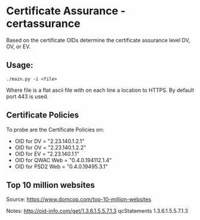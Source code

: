 # Certificate Assurance - certassurance

Based on the certificate OIDs determine the certificate assurance level DV, OV, or EV.

## Usage:
`./main.py -i <file>`

Where file is a flat ascii file with on each line a location to HTTPS. By default port 443 is used.


## Certificate Policies
To probe are the Certificate Policies on: 
* OID for DV        = "2.23.140.1.2.1"
* OID for OV        = "2.23.140.1.2.2"
* OID for EV        = "2.23.140.1.1"
* OID for QWAC Web  = "0.4.0.194112.1.4"
* OID for PSD2 Web  = "0.4.0.19495.3.1"


## Top 10 million websites
Source: https://www.domcop.com/top-10-million-websites


Notes:
http://oid-info.com/get/1.3.6.1.5.5.7.1.3
qcStatements
1.3.6.1.5.5.7.1.3
